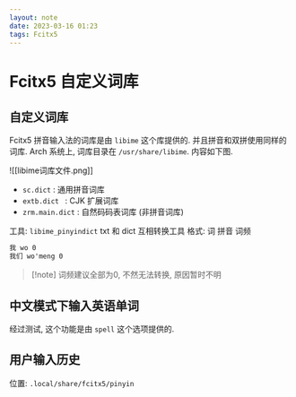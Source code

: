 ```yaml
---
layout: note
date: 2023-03-16 01:23
tags: Fcitx5
---
```


# Fcitx5 自定义词库

## 自定义词库

Fcitx5 拼音输入法的词库是由 `libime` 这个库提供的. 并且拼音和双拼使用同样的词库.
Arch 系统上, 词库目录在 `/usr/share/libime`. 内容如下图. 

![[libime词库文件.png]]

- `sc.dict` : 通用拼音词库
- `extb.dict ` : CJK 扩展词库
- `zrm.main.dict` : 自然码码表词库 (非拼音词库)

工具: `libime_pinyindict` txt 和 dict 互相转换工具
格式: 词 拼音 词频
```txt
我 wo 0
我们 wo'meng 0
```

> [!note] 词频建议全部为0, 不然无法转换, 原因暂时不明

## 中文模式下输入英语单词

经过测试, 这个功能是由 `spell` 这个选项提供的.

## 用户输入历史

位置: `.local/share/fcitx5/pinyin`
